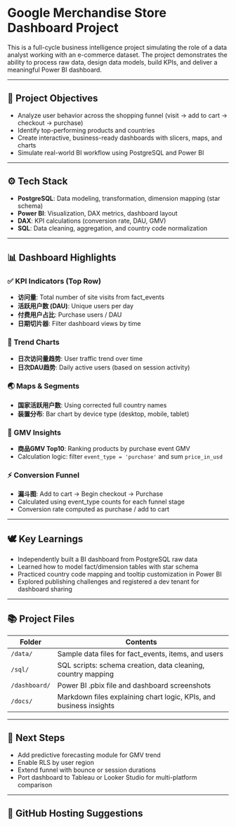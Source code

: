 # Google Merchandise Store Dashboard Project

This is a full-cycle business intelligence project simulating the role of a data analyst working with an e-commerce dataset. The project demonstrates the ability to process raw data, design data models, build KPIs, and deliver a meaningful Power BI dashboard.

---

## 🧠 Project Objectives

- Analyze user behavior across the shopping funnel (visit → add to cart → checkout → purchase)
- Identify top-performing products and countries
- Create interactive, business-ready dashboards with slicers, maps, and charts
- Simulate real-world BI workflow using PostgreSQL and Power BI

---

## ⚙️ Tech Stack

- **PostgreSQL**: Data modeling, transformation, dimension mapping (star schema)
- **Power BI**: Visualization, DAX metrics, dashboard layout
- **DAX**: KPI calculations (conversion rate, DAU, GMV)
- **SQL**: Data cleaning, aggregation, and country code normalization

---

## 📊 Dashboard Highlights

### ✅ KPI Indicators (Top Row)
- **访问量**: Total number of site visits from fact_events
- **活跃用户数 (DAU)**: Unique users per day
- **付费用户占比**: Purchase users / DAU
- **日期切片器**: Filter dashboard views by time

### 🔢 Trend Charts
- **日次访问量趋势**: User traffic trend over time
- **日次DAU趋势**: Daily active users (based on session activity)

### 🌏 Maps & Segments
- **国家活跃用户数**: Using corrected full country names
- **装置分布**: Bar chart by device type (desktop, mobile, tablet)

### 🌟 GMV Insights
- **商品GMV Top10**: Ranking products by purchase event GMV
- Calculation logic: filter `event_type = 'purchase'` and sum `price_in_usd`

### ⚡ Conversion Funnel
- **漏斗图**: Add to cart → Begin checkout → Purchase
- Calculated using event_type counts for each funnel stage
- Conversion rate computed as purchase / add to cart

---

## 🕊️ Key Learnings

- Independently built a BI dashboard from PostgreSQL raw data
- Learned how to model fact/dimension tables with star schema
- Practiced country code mapping and tooltip customization in Power BI
- Explored publishing challenges and registered a dev tenant for dashboard sharing

---

## 📚 Project Files

| Folder        | Contents                                                                 |
|---------------|--------------------------------------------------------------------------|
| `/data/`      | Sample data files for fact_events, items, and users                     |
| `/sql/`       | SQL scripts: schema creation, data cleaning, country mapping            |
| `/dashboard/` | Power BI .pbix file and dashboard screenshots                           |
| `/docs/`      | Markdown files explaining chart logic, KPIs, and business insights      |

---

## 🚀 Next Steps

- Add predictive forecasting module for GMV trend
- Enable RLS by user region
- Extend funnel with bounce or session durations
- Port dashboard to Tableau or Looker Studio for multi-platform comparison

---

## 🔗 GitHub Hosting Suggestions



